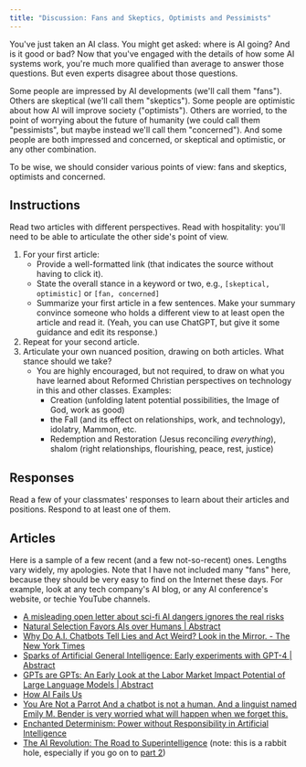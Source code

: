 ```yaml
---
title: "Discussion: Fans and Skeptics, Optimists and Pessimists"
---
```


You've just taken an AI class. You might get asked: where is AI going? And is it good or bad? Now that you've engaged with the details of how some AI systems work, you're much more qualified than average to answer those questions. But even experts disagree about those questions.

Some people are impressed by AI developments (we'll call them "fans"). Others are skeptical (we'll call them "skeptics"). Some people are optimistic about how AI will improve society ("optimists"). Others are worried, to the point of worrying about the future of humanity (we could call them "pessimists", but maybe instead we'll call them "concerned"). And some people are both impressed and concerned, or skeptical and optimistic, or any other combination.

To be wise, we should consider various points of view: fans and skeptics, optimists and concerned.

## Instructions

Read two articles with different perspectives. Read with hospitality: you'll need to be able to articulate the other side's point of view.

1. For your first article:
    - Provide a well-formatted link (that indicates the source without having to click it).
    - State the overall stance in a keyword or two, e.g., `[skeptical, optimistic]` or `[fan, concerned]`
    - Summarize your first article in a few sentences. Make your summary convince someone who holds a different view to at least open the article and read it. (Yeah, you can use ChatGPT, but give it some guidance and edit its response.)
2. Repeat for your second article.
3. Articulate your own nuanced position, drawing on both articles. What stance should we take?
    - You are highly encouraged, but not required, to draw on what you have learned about Reformed Christian perspectives on technology in this and other classes. Examples:
      - Creation (unfolding latent potential possibilities, the Image of God, work as good)
      - the Fall (and its effect on relationships, work, and technology), idolatry, Mammon, etc.
      - Redemption and Restoration (Jesus reconciling *everything*), shalom (right relationships, flourishing, peace, rest, justice)

## Responses

Read a few of your classmates' responses to learn about their articles and positions. Respond to at least one of them. 

## Articles

Here is a sample of a few recent (and a few not-so-recent) ones. Lengths vary widely, my apologies. Note that I have not included many "fans" here, because they should be very easy to find on the Internet these days. For example, look at any tech company's AI blog, or any AI conference's website, or techie YouTube channels.

- [A misleading open letter about sci-fi AI dangers ignores the real risks](https://aisnakeoil.substack.com/p/a-misleading-open-letter-about-sci)
- [Natural Selection Favors AIs over Humans | Abstract](https://arxiv.org/pdf/2303.16200)
- [Why Do A.I. Chatbots Tell Lies and Act Weird? Look in the Mirror. - The New York Times](https://www.nytimes.com/2023/02/26/technology/ai-chatbot-information-truth.html)
- [Sparks of Artificial General Intelligence: Early experiments with GPT-4 | Abstract](https://arxiv.org/pdf/2303.12712)
- [GPTs are GPTs: An Early Look at the Labor Market Impact Potential of Large Language Models | Abstract](https://arxiv.org/pdf/2303.10130)
- [How AI Fails Us](https://ethics.harvard.edu/files/center-for-ethics/files/aifailsus.jhdcarr_final_2.pdf)
- [You Are Not a Parrot And a chatbot is not a human. And a linguist named Emily M. Bender is very worried what will happen when we forget this.](https://nymag.com/intelligencer/article/ai-artificial-intelligence-chatbots-emily-m-bender.html)
- [Enchanted Determinism: Power without Responsibility in Artificial Intelligence](https://estsjournal.org/index.php/ests/article/view/277)
- [The AI Revolution: The Road to Superintelligence](https://waitbutwhy.com/2015/01/artificial-intelligence-revolution-1.html) (note: this is a rabbit hole, especially if you go on to [part 2](https://waitbutwhy.com/2015/01/artificial-intelligence-revolution-2.html))
